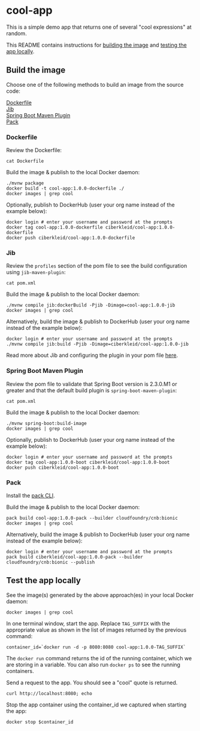 # cool-app

This is a simple demo app that returns one of several "cool expressions" at random.

This README contains instructions for [building the image](README.md#build-the-image) and [testing the app locally](README.md#test-the-app-locally).

## Build the image

Choose one of the following methods to build an image from the source code:

[Dockerfile](README.md#dockerfile)<br>
[Jib](README.md#jib)<br>
[Spring Boot Maven Plugin](README.md#spring-boot-maven-plugin)<br>
[Pack](README.md#pack)

### Dockerfile

Review the Dockerfile:
```
cat Dockerfile
```

Build the image & publish to the local Docker daemon:
```
./mvnw package
docker build -t cool-app:1.0.0-dockerfile ./
docker images | grep cool
```

Optionally, publish to DockerHub (user your org name instead of the example below):
```
docker login # enter your username and password at the prompts
docker tag cool-app:1.0.0-dockerfile ciberkleid/cool-app:1.0.0-dockerfile
docker push ciberkleid/cool-app:1.0.0-dockerfile
```

### Jib

Review the `profiles` section of the pom file to see the build configuration using `jib-maven-plugin`:
```
cat pom.xml
```

Build the image & publish to the local Docker daemon:
```
./mvnw compile jib:dockerBuild -Pjib -Dimage=cool-app:1.0.0-jib
docker images | grep cool
```

Alternatively, build the image & publish to DockerHub (user your org name instead of the example below):
```
docker login # enter your username and password at the prompts
./mvnw compile jib:build -Pjib -Dimage=ciberkleid/cool-app:1.0.0-jib
```

Read more about Jib and configuring the plugin in your pom file [here](https://github.com/GoogleContainerTools/jib/tree/master/jib-maven-plugin#quickstart).

### Spring Boot Maven Plugin

Review the pom file to validate that Spring Boot version is 2.3.0.M1 or greater and that the default build plugin is `spring-boot-maven-plugin`:
```
cat pom.xml
```

Build the image & publish to the local Docker daemon:
```
./mvnw spring-boot:build-image
docker images | grep cool
```

Optionally, publish to DockerHub (user your org name instead of the example below):
```
docker login # enter your username and password at the prompts
docker tag cool-app:1.0.0-boot ciberkleid/cool-app:1.0.0-boot
docker push ciberkleid/cool-app:1.0.0-boot
```

### Pack

Install the [pack CLI](https://buildpacks.io/docs/install-pack/).
 
Build the image & publish to the local Docker daemon:
```
pack build cool-app:1.0.0-pack --builder cloudfoundry/cnb:bionic
docker images | grep cool
```

Alternatively, build the image & publish to DockerHub (user your org name instead of the example below):
```
docker login # enter your username and password at the prompts
pack build ciberkleid/cool-app:1.0.0-pack --builder cloudfoundry/cnb:bionic --publish
```

## Test the app locally

See the image(s) generated by the above approach(es) in your local Docker daemon:
```
docker images | grep cool
```

In one terminal window, start the app. Replace `TAG_SUFFIX` with the appropriate value as shown in the list of images returned by the previous command:
```
container_id=`docker run -d -p 8080:8080 cool-app:1.0.0-TAG_SUFFIX`
```
The `docker run` command returns the id of the running container, which we are storing in a variable. You can also run `docker ps` to see the running containers.

Send a request to the app. You should see a "cool" quote is returned.
```
curl http://localhost:8080; echo
```

Stop the app container using the container_id we captured when starting the app:
```
docker stop $container_id
```
